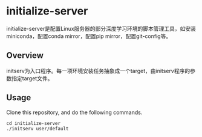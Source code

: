 # initialize-server
initialize-server是配置Linux服务器的部分深度学习环境的脚本管理工具，如安装miniconda，配置conda mirror，配置pip mirror，配置git-config等。

## Overview
initserv为入口程序。每一项环境安装任务抽象成一个target，由initserv程序的参数指定target文件。

## Usage
Clone this repository, and do the following commands.

```
cd initialize-server
./initserv user/default
```